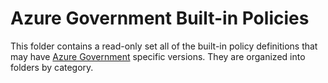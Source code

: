 # Azure Government Built-in Policies

This folder contains a read-only set all of the built-in policy definitions that may have [Azure Government](https://azure.microsoft.com/global-infrastructure/government/) specific versions. They are organized into folders by category.

